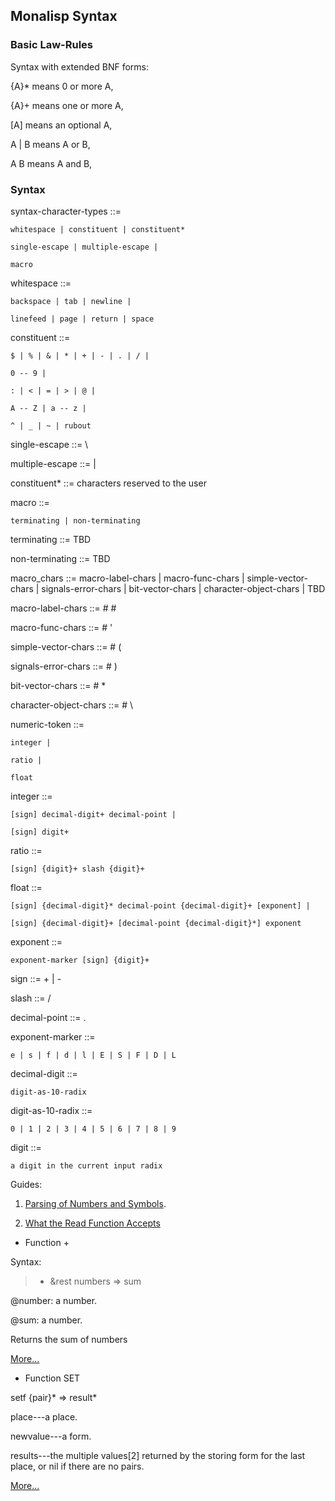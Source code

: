 

## Monalisp Syntax

### Basic Law-Rules

Syntax with extended BNF forms:

{A}* means 0 or more A,

{A}+ means one or more A,

[A] means an optional A,

A | B  means A or B,

A B means A and B,


### Syntax

syntax-character-types ::= 

	whitespace | constituent | constituent*
	
	single-escape | multiple-escape |
	
	macro
	
						
whitespace ::=

	backspace | tab | newline | 
	
	linefeed | page | return | space
	
constituent ::=

	$ | % | & | * | + | - | . | / |
	
	0 -- 9 |
	
	: | < | = | > | @ | 
	
	A -- Z | a -- z |
	
	^ | _ | ~ | rubout
	
single-escape ::= \

multiple-escape ::= |

constituent* ::= characters reserved to the user

macro ::=

	terminating | non-terminating

terminating ::= TBD

non-terminating ::= TBD

macro_chars ::=
	macro-label-chars | 
	macro-func-chars |
	simple-vector-chars |
	signals-error-chars |
	bit-vector-chars |
	character-object-chars |
	TBD 
	
macro-label-chars ::= # #

macro-func-chars  ::= # '

simple-vector-chars ::= # (

signals-error-chars ::= # )

bit-vector-chars ::= # *

character-object-chars ::= # \

 
numeric-token	::=
  
	integer |

	ratio |
	
	float
				          
integer	::=
  
	[sign] decimal-digit+ decimal-point |
	
	[sign] digit+
				         
ratio	::=
  
	[sign] {digit}+ slash {digit}+ 
				      
float	::=
  
	[sign] {decimal-digit}* decimal-point {decimal-digit}+ [exponent] | 
                    
    [sign] {decimal-digit}+ [decimal-point {decimal-digit}*] exponent
				       
exponent	::=
  
	exponent-marker [sign] {digit}+	      

sign	::= + | -

slash	::= /

decimal-point	::= .

exponent-marker	::= 

	e | s | f | d | l | E | S | F | D | L

decimal-digit	::= 

	digit-as-10-radix
		
digit-as-10-radix	::= 

	0 | 1 | 2 | 3 | 4 | 5 | 6 | 7 | 8 | 9 
	
digit	::= 

	a digit in the current input radix 


Guides:
 
1. [Parsing of Numbers and Symbols](http://www.cs.cmu.edu/Groups/AI/html/cltl/clm/node189.html#SECTION002612000000000000000).

2. [What the Read Function Accepts](http://www.cs.cmu.edu/Groups/AI/html/cltl/clm/node188.html#SECTION002611000000000000000)

		
		
- Function +

Syntax:

> + &rest numbers => sum

@number: a number.

@sum: a number.

Returns the sum of numbers

[More...](http://www.lispworks.com/documentation/HyperSpec/Body/f_pl.htm)


- Function SET

setf {pair}* => result*

place---a place.

newvalue---a form.

results---the multiple values[2] returned by the storing form for the last place, 
or nil if there are no pairs.

[More...](http://www.lispworks.com/documentation/HyperSpec/Body/m_setf_.htm#setf)



				   
				   
				   



	

